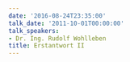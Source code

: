 ```yaml
---
date: '2016-08-24T23:35:00'
talk_date: '2011-10-01T00:00:00'
talk_speakers:
- Dr. Ing. Rudolf Wohlleben
title: Erstantwort II
---
```

